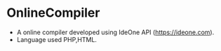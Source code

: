# OnlineCompiler
* A online compiler developed using IdeOne API (https://ideone.com). 
* Language used PHP,HTML.
